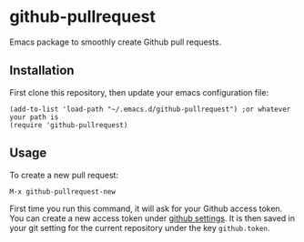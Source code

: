 # github-pullrequest
Emacs package to smoothly create Github pull requests.

## Installation
First clone this repository, then update your emacs configuration file:

```common_lisp
(add-to-list 'load-path "~/.emacs.d/github-pullrequest") ;or whatever your path is
(require 'github-pullrequest)
```

## Usage

To create a new pull request:

```
M-x github-pullrequest-new
```

First time you run this command, it will ask for your Github access token. You can create a new access token under [github settings](https://github.com/settings/tokens). It is then saved in your git setting for the current repository under the key `github.token`.
